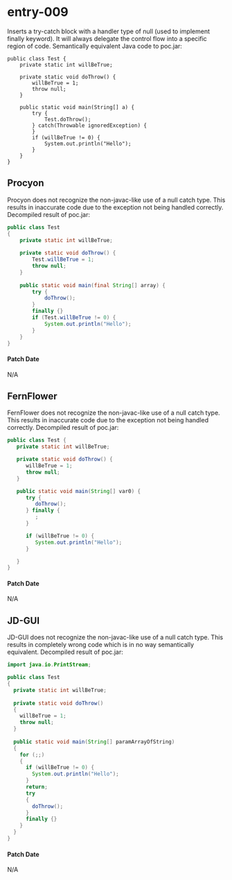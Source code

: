 # entry-009
Inserts a try-catch block with a handler type of null (used to implement finally
keyword). It will always delegate the control flow into a specific region of code.
Semantically equivalent Java code to poc.jar:
```
public class Test {
    private static int willBeTrue;
    
    private static void doThrow() {
        willBeTrue = 1;
        throw null;
    }
    
    public static void main(String[] a) {
        try {
            Test.doThrow();
        } catch(Throwable ignoredException) {
        }
        if (willBeTrue != 0) {
            System.out.println("Hello");
        }
    }
}
```

## Procyon
Procyon does not recognize the non-javac-like use of a null catch type. This
results in inaccurate code due to the exception not being handled correctly. Decompiled result of poc.jar:
```java
public class Test
{
    private static int willBeTrue;
    
    private static void doThrow() {
        Test.willBeTrue = 1;
        throw null;
    }
    
    public static void main(final String[] array) {
        try {
            doThrow();
        }
        finally {}
        if (Test.willBeTrue != 0) {
            System.out.println("Hello");
        }
    }
}
```

#### Patch Date
N/A

## FernFlower
FernFlower does not recognize the non-javac-like use of a null catch type.
This results in inaccurate code due to the exception not being handled correctly. Decompiled result of poc.jar:
```java
public class Test {
   private static int willBeTrue;

   private static void doThrow() {
      willBeTrue = 1;
      throw null;
   }

   public static void main(String[] var0) {
      try {
         doThrow();
      } finally {
         ;
      }

      if (willBeTrue != 0) {
         System.out.println("Hello");
      }

   }
}
```

#### Patch Date
N/A

## JD-GUI
JD-GUI does not recognize the non-javac-like use of a null catch type. This
results in completely wrong code which is in no way semantically equivalent. Decompiled result of poc.jar:
```java
import java.io.PrintStream;

public class Test
{
  private static int willBeTrue;
  
  private static void doThrow()
  {
    willBeTrue = 1;
    throw null;
  }
  
  public static void main(String[] paramArrayOfString)
  {
    for (;;)
    {
      if (willBeTrue != 0) {
        System.out.println("Hello");
      }
      return;
      try
      {
        doThrow();
      }
      finally {}
    }
  }
}
``` 

#### Patch Date
N/A

